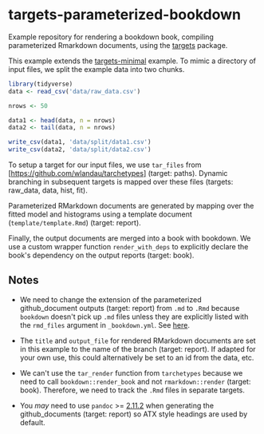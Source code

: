 # targets-parameterized-bookdown

Example repository for rendering a bookdown book, compiling parameterized
Rmarkdown documents, using the [targets](https://github.com/wlandau/targets)
package.


This example extends the
[targets-minimal](https://github.com/wlandau/targets-minimal) example. To mimic
a directory of input files, we split the example data into two chunks.

``` r
library(tidyverse)
data <- read_csv('data/raw_data.csv')

nrows <- 50

data1 <- head(data, n = nrows)
data2 <- tail(data, n = nrows)

write_csv(data1, 'data/split/data1.csv')
write_csv(data2, 'data/split/data2.csv')
```

To setup a target for our input files, we use `tar_files` from
[https://github.com/wlandau/tarchetypes] (target: paths). Dynamic branching in
subsequent targets is mapped over these files (targets: raw_data, data, hist, fit).

Parameterized RMarkdown documents are generated by mapping over the fitted model
and histograms using a template document (`template/template.Rmd`) (target: report).

Finally, the output documents are merged into a book with bookdown. We use a
custom wrapper function `render_with_deps` to explicitly declare the book's
dependency on the output reports (target: book).




## Notes

* We need to change the extension of the parameterized github_document outputs 
(target: report) from `.md` to `.Rmd` because `bookdown` doesn't pick up `.md` files 
unless they are explicitly listed with the `rmd_files` argument in `_bookdown.yml`. 
See [here](https://github.com/rstudio/bookdown/issues/956).

* The `title` and `output_file` for rendered RMarkdown documents are set in this
example to the name of the branch  (target: report). If adapted for your own use, this could
alternatively be set to an id from the data, etc. 

* We can't use the `tar_render` function from `tarchetypes` because we need to 
call `bookdown::render_book` and not `rmarkdown::render` (target: book). 
Therefore, we need to track the `.Rmd` files in separate targets. 

* You *may* need to use `pandoc` >= [2.11.2](https://pandoc.org/releases.html#pandoc-2.11.2-2020-11-19) when generating the github_documents (target: report) so ATX style headings are used by default.
